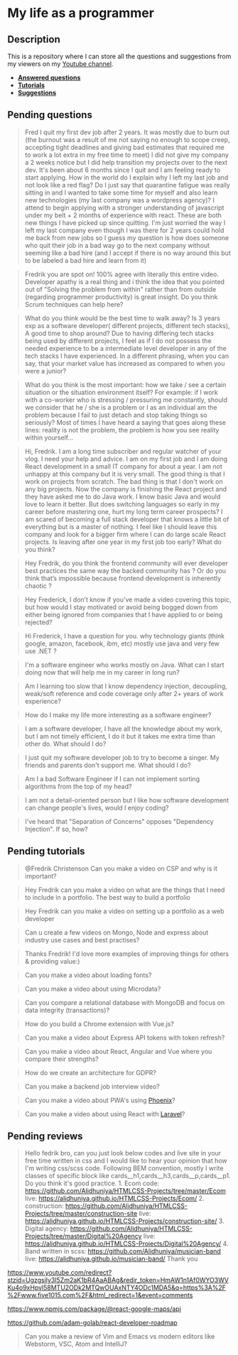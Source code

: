 # My life as a programmer

## Description

This is a repository where I can store all the 
questions and suggestions from my viewers on my [Youtube channel](https://www.youtube.com/user/Fidde12345).

* **[Answered questions](https://www.youtube.com/playlist?list=PLBAZWBMYeVYjXogYQDd1rwVI0c5YoioqU)**
* **[Tutorials](./tutorials.md)**
* **[Suggestions](./suggestions.md)**

## Pending questions

> Fred I quit my first dev job after 2 years. It was mostly due to burn out (the burnout was a result of me not saying no enough to scope creep, accepting tight deadlines and giving bad estimates that required me to work a lot extra in my free time to meet) I did not give my company a 2 weeks notice but I did help transition my projects over to the next dev. It's been about 6 months since I quit and I am feeling ready to start applying. How in the world do I explain why I left my last job and not look like a red flag? Do I just say that quarantine fatigue was really sitting in and I wanted to take some time for myself and also learn new technologies (my last company was a wordpress agency)? I attend to begin applying with a stronger understanding of javascript under my belt + 2 months of experience with react. These are both new things I have picked up since quitting. I'm just worried the way I left my last company even though I was there for 2 years could hold me back from new jobs so I guess my question is how does someone who quit their job in a bad way go to the next company without seeming like a bad hire (and I accept if there is no way around this but to be labeled a bad hire and learn from it)

> Fredrik you are spot on! 100% agree with literally this entire video. Developer apathy is a real thing and i think the idea that you pointed out of "Solving the problem from within" rather than from outside (regarding programmer productivity) is great insight. Do you think Scrum techniques can help here?

> What do you think would be the best time to walk away? Is 3 years exp as a software developer( different projects, different tech stacks), A good time to shop around? Due to having differing tech stacks being used by different projects, I feel as if I do not possess the needed experience to be a intermediate level developer in any of the tech stacks I have experienced. In a different phrasing, when you can say, that your market value has increased as compared to when you were a junior?

> What do you think is the most important: how we take / see a certain situation or the situation environment itself? For example: if I work with a co-worker who is stressing / pressuring me constantly, should we consider that he / she is a problem or I as an individual am the problem because I fail to just detach and stop taking things so seriously? Most of times I have heard a saying that goes along these lines: reality is not the problem, the problem is how you see reality within yourself...

> Hi, Fredrik. I am a long time subscriber and regular watcher of your vlog. I need your help and advice. I am on my first job and I am doing React development in a small IT company for about a year. I am not unhappy at this company but it is very small. The good thing is that I work on projects from scratch. The bad thing is that I don't work on any big projects. Now the company is finishing the React project and they have asked me to do Java work. I know basic Java and would love to learn it better. But does switching languages so early in my career before mastering one, hurt my long term career prospects? I am scared of becoming a full stack developer that knows a little bit of everything but is a master of nothing. I feel like I should leave this company and look for a bigger firm where I can do large scale React projects. Is leaving after one year in my first job too early?  What do you think?

> Hey Fredrik, do you think the frontend community will ever developer best practices the same way the backed community has ? Or do you think that’s impossible because frontend development is inherently chaotic ?

> Hey Frederick, I don’t know if you’ve made a video covering this topic, but how would I stay motivated or avoid being bogged down from either being ignored from companies that I have applied to or being rejected?

> Hi Frederick, I have a question for you. why technology giants (think google, amazon, facebook, ibm, etc) mostly use java and very few use .NET ?

> I'm a software engineer who works mostly on Java. What can I start doing now that will help me in my career in long run?

> Am I learning too slow that I know dependency injection, decoupling, weak/soft reference and code coverage only after 2+ years of work experience?

> How do I make my life more interesting as a software engineer?

> I am a software developer, I have all the knowledge about my work, but I am not timely efficient, I do it but it takes me extra time than other do. What should I do?

> I just quit my software developer job to try to become a singer. My friends and parents don't support me. What should I do?

> Am I a bad Software Engineer if I can not implement sorting algorithms from the top of my head?

> I am not a detail-oriented person but I like how software development can change people's lives, would I enjoy coding?

> I've heard that "Separation of Concerns" opposes "Dependency Injection". If so, how?

## Pending tutorials

> @Fredrik Christenson Can you make a video on CSP and why is it important?

> Hey Fredrik can you make a video on what are the things that I need to include in a portfolio. The best way to build a portfolio

> Hey Fredrik can you make a video on setting up a portfolio as a web developer

> Can u create a few videos on Mongo, Node and express about industry use cases and best practises?

> Thanks Fredrik! I'd love more examples of improving things for others & providing value:)

> Can you make a video about loading fonts?

> Can you make a video about using Microdata?

> Can you compare a relational database with MongoDB and focus on data integrity (transactions)?

> How do you build a Chrome extension with Vue.js?

> Can you make a video about Express API tokens with token refresh?

> Can you make a video about React, Angular and Vue where you compare their strengths?

> How do we create an architecture for GDPR?

> Can you make a backend job interview video?

> Can you make a video about PWA's using [Phoenix](http://phoenixframework.org)?

> Can you make a video about using React with [Laravel](https://laravel.com/)?

## Pending reviews

> Hello fedrik bro, can you just look below codes and live site in your free time written in css  and I would like to hear your opinion that how I'm writing css/scss code. Following BEM convention, mostly I write classes of specific block like cards__h1,cards__h3,cards__p,cards__p1. Do you think it's good practice. 1. Ecom code: https://github.com/Alidhuniya/HTMLCSS-Projects/tree/master/Ecom live: https://alidhuniya.github.io/HTMLCSS-Projects/Ecom/ 2. construction: https://github.com/Alidhuniya/HTMLCSS-Projects/tree/master/construction-site live:  https://alidhuniya.github.io/HTMLCSS-Projects/construction-site/ 3. Digital agency: https://github.com/Alidhuniya/HTMLCSS-Projects/tree/master/Digital%20Agency live:  https://alidhuniya.github.io/HTMLCSS-Projects/Digital%20Agency/ 4. Band written in scss:  https://github.com/Alidhuniya/musician-band live:  https://alidhuniya.github.io/musician-band/ Thank you

https://www.youtube.com/redirect?stzid=Ugzgsily3I5Zm2aK1bR4AaABAg&redir_token=HmAW1n1Af0WYO3WVKu4o9xHpvl58MTU2ODk2MTQwOUAxNTY4ODc1MDA5&q=https%3A%2F%2Fwww.five1015.com%2F&html_redirect=1&event=comments

https://www.npmjs.com/package/@react-google-maps/api

https://github.com/adam-golab/react-developer-roadmap

> Can you make a review of Vim and Emacs vs modern editors like Webstorm, VSC, Atom and IntelliJ?

